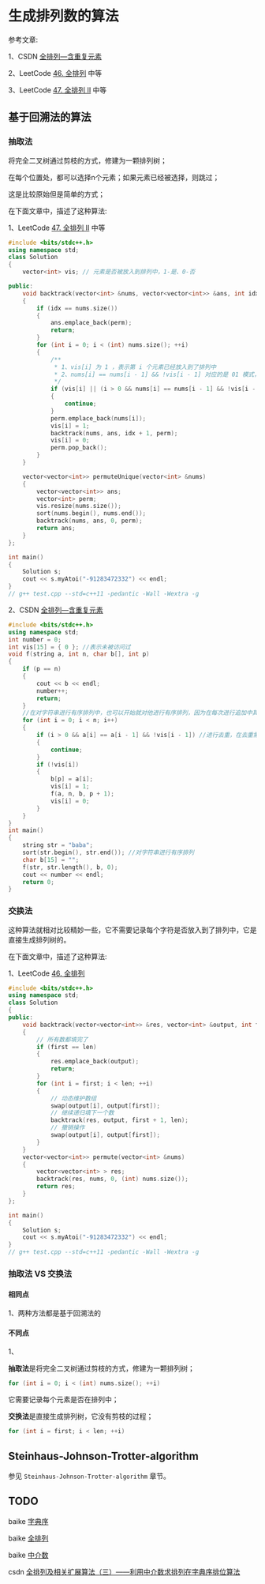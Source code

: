 # 生成排列数的算法

参考文章:

1、CSDN [全排列—含重复元素](https://blog.csdn.net/drawlessonsfrom/article/details/108936498)

2、LeetCode [46. 全排列](https://leetcode-cn.com/problems/permutations/) 中等

3、LeetCode [47. 全排列 II](https://leetcode-cn.com/problems/permutations-ii/) 中等



## 基于回溯法的算法



### 抽取法

将完全二叉树通过剪枝的方式，修建为一颗排列树；

在每个位置处，都可以选择n个元素；如果元素已经被选择，则跳过；

这是比较原始但是简单的方式；



在下面文章中，描述了这种算法:

1、LeetCode [47. 全排列 II](https://leetcode-cn.com/problems/permutations-ii/) 中等

```C++
#include <bits/stdc++.h>
using namespace std;
class Solution
{
	vector<int> vis; // 元素是否被放入到排列中，1-是、0-否

public:
	void backtrack(vector<int> &nums, vector<vector<int>> &ans, int idx, vector<int> &perm)
	{
		if (idx == nums.size())
		{
			ans.emplace_back(perm);
			return;
		}
		for (int i = 0; i < (int) nums.size(); ++i)
		{
			/**
			 * 1、vis[i] 为 1 ，表示第 i 个元素已经放入到了排列中
			 * 2、nums[i] == nums[i - 1] && !vis[i - 1] 对应的是 01 模式，这种模式是需要剪枝的
			 */
			if (vis[i] || (i > 0 && nums[i] == nums[i - 1] && !vis[i - 1]))
			{
				continue;
			}
			perm.emplace_back(nums[i]);
			vis[i] = 1;
			backtrack(nums, ans, idx + 1, perm);
			vis[i] = 0;
			perm.pop_back();
		}
	}

	vector<vector<int>> permuteUnique(vector<int> &nums)
	{
		vector<vector<int>> ans;
		vector<int> perm;
		vis.resize(nums.size());
		sort(nums.begin(), nums.end());
		backtrack(nums, ans, 0, perm);
		return ans;
	}
};

int main()
{
	Solution s;
	cout << s.myAtoi("-91283472332") << endl;
}
// g++ test.cpp --std=c++11 -pedantic -Wall -Wextra -g


```



2、CSDN [全排列—含重复元素](https://blog.csdn.net/drawlessonsfrom/article/details/108936498) 

```C++
#include <bits/stdc++.h>
using namespace std;
int number = 0;
int vis[15] = { 0 }; //表示未被访问过
void f(string a, int n, char b[], int p)
{
	if (p == n)
	{
		cout << b << endl;
		number++;
		return;
	}
	//在对字符串进行有序排列中，也可以开始就对他进行有序排列，因为在每次进行追加中其vis[i]均会被置为0，回到其初始状态
	for (int i = 0; i < n; i++)
	{
		if (i > 0 && a[i] == a[i - 1] && !vis[i - 1]) //进行去重，在去重需要是原来的字符串有序，同时保证a[i-1]未被访问过
		{
			continue;
		}
		if (!vis[i])
		{
			b[p] = a[i];
			vis[i] = 1;
			f(a, n, b, p + 1);
			vis[i] = 0;
		}
	}
}
int main()
{
	string str = "baba";
	sort(str.begin(), str.end()); //对字符串进行有序排列
	char b[15] = "";
	f(str, str.length(), b, 0);
	cout << number << endl;
	return 0;
}

```



### 交换法

这种算法就相对比较精妙一些，它不需要记录每个字符是否放入到了排列中，它是直接生成排列树的。

在下面文章中，描述了这种算法:

1、LeetCode [46. 全排列](https://leetcode-cn.com/problems/permutations/)

```C++
#include <bits/stdc++.h>
using namespace std;
class Solution
{
public:
	void backtrack(vector<vector<int>> &res, vector<int> &output, int first, int len)
	{
		// 所有数都填完了
		if (first == len)
		{
			res.emplace_back(output);
			return;
		}
		for (int i = first; i < len; ++i)
		{
			// 动态维护数组
			swap(output[i], output[first]);
			// 继续递归填下一个数
			backtrack(res, output, first + 1, len);
			// 撤销操作
			swap(output[i], output[first]);
		}
	}
	vector<vector<int>> permute(vector<int> &nums)
	{
		vector<vector<int> > res;
		backtrack(res, nums, 0, (int) nums.size());
		return res;
	}
};

int main()
{
	Solution s;
	cout << s.myAtoi("-91283472332") << endl;
}
// g++ test.cpp --std=c++11 -pedantic -Wall -Wextra -g

```



### 抽取法 VS 交换法

#### 相同点

1、两种方法都是基于回溯法的

#### 不同点

1、

**抽取法**是将完全二叉树通过剪枝的方式，修建为一颗排列树；

```C++
for (int i = 0; i < (int) nums.size(); ++i)
```

它需要记录每个元素是否在排列中；



**交换法**是直接生成排列树，它没有剪枝的过程；

```C++
for (int i = first; i < len; ++i)
```



## Steinhaus-Johnson-Trotter-algorithm

参见 `Steinhaus-Johnson-Trotter-algorithm` 章节。

## TODO

baike [字典序](https://baike.baidu.com/item/%E5%AD%97%E5%85%B8%E5%BA%8F/7786229?fr=aladdin#5)

baike [全排列](https://baike.baidu.com/item/%E5%85%A8%E6%8E%92%E5%88%97)

baike [中介数](https://baike.baidu.com/item/%E4%B8%AD%E4%BB%8B%E6%95%B0/12796689?fr=aladdin)

csdn [全排列及相关扩展算法（三）——利用中介数求排列在字典序排位算法](https://blog.csdn.net/sm9sun/article/details/77258384)

